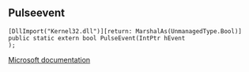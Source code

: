 ## Pulseevent

```
[DllImport("Kernel32.dll")][return: MarshalAs(UnmanagedType.Bool)]
public static extern bool PulseEvent(IntPtr hEvent
);
```

[Microsoft documentation](TODO)
